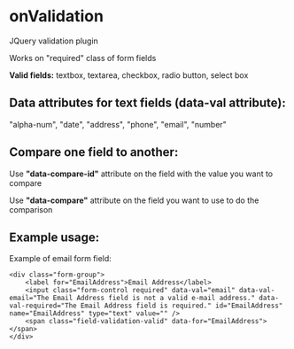 onValidation
============

JQuery validation plugin

Works on "required" class of form fields

**Valid fields:** textbox, textarea, checkbox, radio button, select box

Data attributes for text fields (data-val attribute):
-----------------------------------------------------
"alpha-num",
"date",
"address",
"phone",
"email",
"number"

Compare one field to another: 
-------------

Use **"data-compare-id"** attribute on the field with the value you want to compare

Use **"data-compare"** attribute on the field you want to use to do the comparison


Example usage: 
-------------

Example of email form field:

	<div class="form-group">
 		<label for="EmailAddress">Email Address</label>
		<input class="form-control required" data-val="email" data-val-email="The Email Address field is not a valid e-mail address." data-val-required="The Email Address field is required." id="EmailAddress" name="EmailAddress" type="text" value="" />	
		<span class="field-validation-valid" data-for="EmailAddress"></span>
	</div>

  
